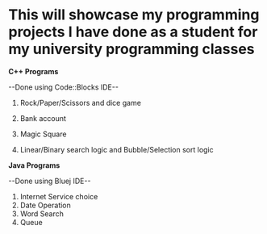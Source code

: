 # This will showcase my programming projects I have done as a student for my university programming classes 
**C++ Programs**

--Done using Code::Blocks IDE--

1. Rock/Paper/Scissors and dice game

2. Bank account

3. Magic Square 

4. Linear/Binary search logic and Bubble/Selection sort logic 

**Java Programs**

--Done using Bluej IDE--

1. Internet Service choice 
2. Date Operation
3. Word Search 
4. Queue 
